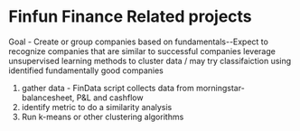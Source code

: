 # Finfun Finance Related projects
 Goal - Create or group companies based on fundamentals--Expect to recognize companies that are similar to successful companies 
 leverage unsupervised learning methods to cluster data / may try classifaiction using identified fundamentally good companies
   1. gather data - FinData script collects data from morningstar- balancesheet, P&L and cashflow 
   2. identify metric to do a similarity analysis 
   3. Run k-means or other clustering algorithms 
